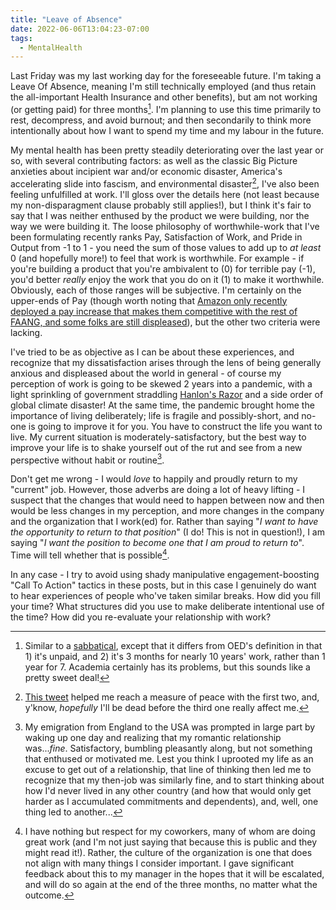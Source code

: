 ```yaml
---
title: "Leave of Absence"
date: 2022-06-06T13:04:23-07:00
tags:
  - MentalHealth
---
```

Last Friday was my last working day for the foreseeable future. I'm taking a Leave Of Absence, meaning I'm still technically employed (and thus retain the all-important Health Insurance and other benefits), but am not working (or getting paid) for three months[^1]. I'm planning to use this time primarily to rest, decompress, and avoid burnout; and then secondarily to think more intentionally about how I want to spend my time and my labour in the future.
<!--more-->
My mental health has been pretty steadily deteriorating over the last year or so, with several contributing factors: as well as the classic Big Picture anxieties about incipient war and/or economic disaster, America's accelerating slide into fascism, and environmental disaster[^2], I've also been feeling unfulfilled at work. I'll gloss over the details here (not least because my non-disparagment clause probably still applies!), but I think it's fair to say that I was neither enthused by the product we were building, nor the way we were building it. The loose philosophy of worthwhile-work that I've been formulating recently ranks Pay, Satisfaction of Work, and Pride in Output from -1 to 1 - you need the sum of those values to add up to _at least_ 0 (and hopefully more!) to feel that work is worthwhile. For example - if you're building a product that you're ambivalent to (0) for terrible pay (-1), you'd better _really_ enjoy the work that you do on it (1) to make it worthwhile. Obviously, each of those ranges will be subjective. I'm certainly on the upper-ends of Pay (though worth noting that [Amazon only recently deployed a pay increase that makes them competitive with the rest of FAANG, and some folks are still displeased](https://www.businessinsider.com/amazon-employee-says-its-not-worth-staying-despite-compensation-increase-2022-4)), but the other two criteria were lacking.

I've tried to be as objective as I can be about these experiences, and recognize that my dissatisfaction arises through the lens of being generally anxious and displeased about the world in general - of course my perception of work is going to be skewed 2 years into a pandemic, with a light sprinkling of government straddling [Hanlon's Razor](https://en.wikipedia.org/wiki/Hanlon%27s_razor) and a side order of global climate disaster! At the same time, the pandemic brought home the importance of living deliberately; life is fragile and possibly-short, and no-one is going to improve it for you. You have to construct the life you want to live. My current situation is moderately-satisfactory, but the best way to improve your life is to shake yourself out of the rut and see from a new perspective without habit or routine[^3].

Don't get me wrong - I would _love_ to happily and proudly return to my "current" job. However, those adverbs are doing a lot of heavy lifting - I suspect that the changes that would need to happen between now and then would be less changes in my perception, and more changes in the company and the organization that I work(ed) for. Rather than saying "_I want to have the opportunity to return to that position_" (I do! This is not in question!), I am saying "_I want the position to become one that I am proud to return to_". Time will tell whether that is possible[^5].

In any case - I try to avoid using shady manipulative engagement-boosting "Call To Action" tactics in these posts, but in this case I genuinely do want to hear experiences of people who've taken similar breaks. How did you fill your time? What structures did you use to make deliberate intentional use of the time? How did you re-evaluate your relationship with work?

[^1]: Similar to a [sabbatical](https://www.google.com/search?q=sabbatical), except that it differs from OED's definition in that 1) it's unpaid, and 2) it's 3 months for nearly 10 years' work, rather than 1 year for 7. Academia certainly has its problems, but this sounds like a pretty sweet deal!
[^2]: [This tweet](https://twitter.com/jonrog1/status/1532202848879923200) helped me reach a measure of peace with the first two, and, y'know, _hopefully_ I'll be dead before the third one really affect me.
[^3]: My emigration from England to the USA was prompted in large part by waking up one day and realizing that my romantic relationship was..._fine_. Satisfactory, bumbling pleasantly along, but not something that enthused or motivated me. Lest you think I uprooted my life as an excuse to get out of a relationship, that line of thinking then led me to recognize that my then-job was similarly fine, and to start thinking about how I'd never lived in any other country (and how that would only get harder as I accumulated commitments and dependents), and, well, one thing led to another[^4]...
[^4]: For the avoidance of doubt, my current primary romantic partnership is spectacular, wondrous, life-affirming, and by quite some measure the best thing to ever happen to me.
[^5]: I have nothing but respect for my coworkers, many of whom are doing great work (and I'm not just saying that because this is public and they might read it!). Rather, the culture of the organization is one that does not align with many things I consider important. I gave significant feedback about this to my manager in the hopes that it will be escalated, and will do so again at the end of the three months, no matter what the outcome.
